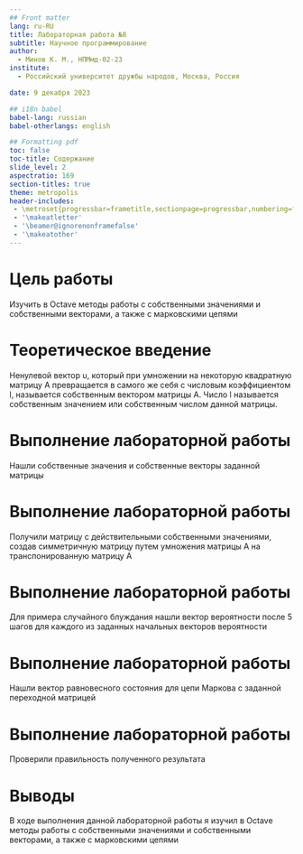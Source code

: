 ```yaml
---
## Front matter
lang: ru-RU
title: Лабораторная работа №8
subtitle: Научное программирование
author:
  - Минов К. М., НПМмд-02-23
institute:
  - Российский университет дружбы народов, Москва, Россия

date: 9 декабря 2023

## i18n babel
babel-lang: russian
babel-otherlangs: english

## Formatting pdf
toc: false
toc-title: Содержание
slide_level: 2
aspectratio: 169
section-titles: true
theme: metropolis
header-includes:
 - \metroset{progressbar=frametitle,sectionpage=progressbar,numbering=fraction}
 - '\makeatletter'
 - '\beamer@ignorenonframefalse'
 - '\makeatother'
---
```


# Цель работы

Изучить в Octave методы работы с собственными значениями и собственными векторами, а также с марковскими цепями 

# Теоретическое введение

Ненулевой вектор u, который при умножении на некоторую квадратную матрицу  A превращается в самого же себя с числовым коэффициентом l, 
называется собственным вектором матрицы A. Число l называется собственным значением или собственным числом данной матрицы.

# Выполнение лабораторной работы
Нашли собственные значения и собственные векторы заданной матрицы


# Выполнение лабораторной работы
Получили матрицу с действительными собственными значениями, создав симметричную матрицу  путем умножения матрицы  A на транспонированную матрицу А

# Выполнение лабораторной работы
Для примера случайного блуждания нашли вектор вероятности после 5 шагов для каждого из заданных начальных векторов вероятности


# Выполнение лабораторной работы
Нашли вектор равновесного состояния для цепи Маркова с заданной переходной матрицей


# Выполнение лабораторной работы
Проверили правильность полученного результата

# Выводы
В ходе выполнения данной лабораторной работы я изучил в Octave методы работы с собственными значениями и собственными векторами, а также с марковскими цепями 



